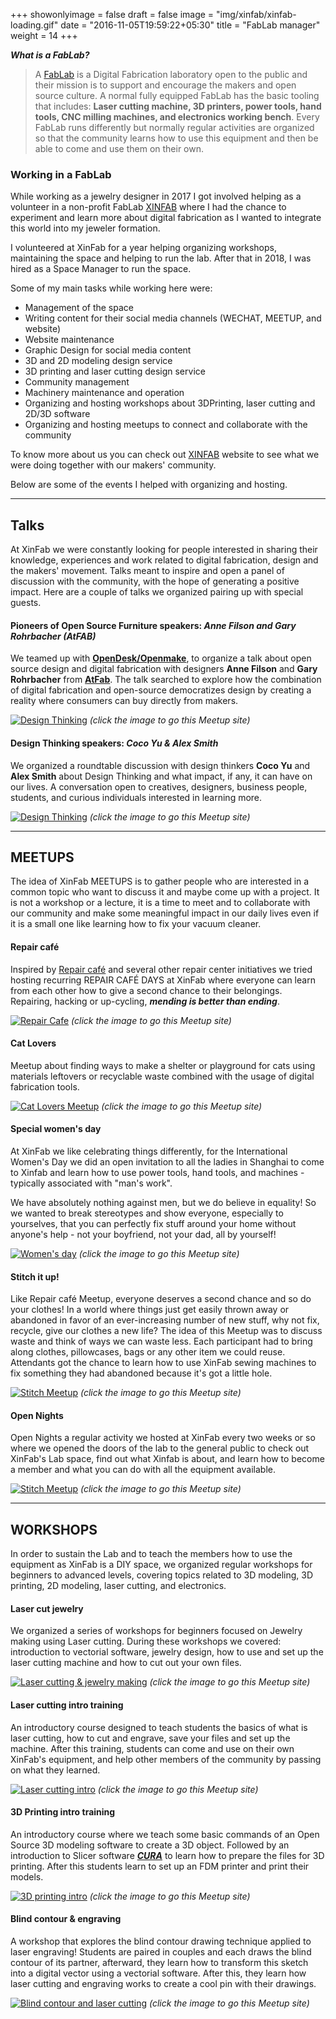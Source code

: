 +++
showonlyimage = false
draft = false
image = "img/xinfab/xinfab-loading.gif"
date = "2016-11-05T19:59:22+05:30"
title = "FabLab manager"
weight = 14
+++
<!--more-->

**_What is a FabLab?_**
>A [FabLab](https://www.fablabs.io/) is a Digital Fabrication laboratory open to the public and their mission is to support and encourage the makers and open source culture.
A normal fully equipped FabLab has the basic tooling that includes: **Laser cutting machine, 3D printers, power tools, hand tools, CNC milling machines, and electronics working bench**. Every FabLab runs differently but normally regular activities are organized so that the community learns how to use this equipment and then be able to come and use them on their own.

### Working in a FabLab

While working as a jewelry designer in 2017 I got involved helping as a volunteer in a non-profit FabLab [XINFAB](https://www.xinfab.com/about.html) where I had the chance to experiment and learn more about digital fabrication as I wanted to integrate this world into my jeweler formation.

I volunteered at XinFab for a year helping organizing workshops, maintaining the space and helping to run the lab. After that in 2018, I was hired as a Space Manager to run the space.

Some of my main tasks while working here were:
* Management of the space
* Writing content for their social media channels (WECHAT, MEETUP, and  website)
* Website maintenance
* Graphic Design for social media content
* 3D and 2D modeling design service
* 3D printing and laser cutting design service 
* Community management 
* Machinery maintenance and operation 
* Organizing and hosting workshops about 3DPrinting, laser cutting and 2D/3D software
* Organizing and hosting meetups to connect and collaborate with the community

To know more about us you can check out [XINFAB](https://www.xinfab.com/index.html) website to see what we were doing together with our makers' community. 

Below are some of the events I helped with organizing and hosting.
___

## Talks

At XinFab we were constantly looking for people interested in sharing their knowledge, experiences and work related to digital fabrication, design and the makers' movement. Talks meant to inspire and open a panel of discussion with the community, with the hope of generating a positive impact.
Here are a couple of talks we organized pairing up with special guests.

#### Pioneers of Open Source Furniture speakers: *Anne Filson and Gary Rohrbacher (AtFAB)*

We teamed up with **[OpenDesk/Openmake](https://www.opendesk.cc/)**, to organize a talk about open source design and digital fabrication with designers **Anne Filson** and **Gary Rohrbacher** from **[AtFab](http://atfab.co/)**. The talk searched to explore how the combination of digital fabrication and open-source democratizes design by creating a reality where consumers can buy directly from makers.

[![Design Thinking](/img/xinfab/atFab-MEETUP.jpg)](https://www.meetup.com/Xinfab-Fablab/events/246115250/)
*(click the image to go this Meetup site)*

#### Design Thinking speakers: *Coco Yu & Alex Smith*
We organized a roundtable discussion with design thinkers **Coco Yu** and **Alex Smith** about Design Thinking and what impact, if any, it can have on our lives. A conversation open to creatives, designers, business people, students, and curious individuals interested in learning more.

[![Design Thinking](/img/xinfab/design-thinking-talk.jpg)](https://www.meetup.com/Xinfab-Fablab/events/247149688/)
*(click the image to go this Meetup site)*
___

## MEETUPS 

The idea of XinFab MEETUPS is to gather people who are interested in a common topic who want to discuss it and maybe come up with a project. It is not a workshop or a lecture, it is a time to meet and to collaborate with our community and make some meaningful impact in our daily lives even if it is a small one like learning how to fix your vacuum cleaner.

#### Repair café
 Inspired by [Repair café](https://repaircafe.org/en/) and several other repair center initiatives we tried hosting recurring REPAIR CAFÉ DAYS at XinFab where everyone can learn from each other how to give a second chance to their belongings. Repairing, hacking or up-cycling, **_mending is better than ending_**.

[![Repair Cafe](/img/xinfab/repair-cafe.jpg)](https://www.meetup.com/Xinfab-Fablab/events/265995916/)
*(click the image to go this Meetup site)*

#### Cat Lovers 
Meetup about finding ways to make a shelter or playground for cats using materials leftovers or recyclable waste combined with the usage of digital fabrication tools.

[![Cat Lovers Meetup](/img/xinfab/cat-lovers.jpg)](https://www.meetup.com/Xinfab-Fablab/events/252429127/)
*(click the image to go this Meetup site)*

#### Special women's day
At XinFab we like celebrating things differently, for the International Women's Day we did an open invitation to all the ladies in Shanghai to come to Xinfab and learn how to use power tools, hand tools, and machines - typically associated with "man's work". 

We have absolutely nothing against men, but we do believe in equality! So we wanted to break stereotypes and show everyone, especially to yourselves, that you can perfectly fix stuff around your home without anyone's help - not your boyfriend, not your dad, all by yourself!

[![Women's day](/img/xinfab/handywomen-day.jpg)](https://www.meetup.com/Xinfab-Fablab/events/248127148//)
*(click the image to go this Meetup site)*

#### Stitch it up!
Like Repair café Meetup, everyone deserves a second chance and so do your clothes! In a world where things just get easily thrown away or abandoned in favor of an ever-increasing number of new stuff, why not fix, recycle, give our clothes a new life? The idea of this Meetup was to discuss waste and think of ways we can waste less. Each participant had to bring along clothes, pillowcases, bags or any other item we could reuse. Attendants got the chance to learn how to use XinFab sewing machines to fix something they had abandoned because it's got a little hole. 

[![Stitch Meetup](/img/xinfab/sewing-second-chance.jpg)](https://www.meetup.com/Xinfab-Fablab/events/254298375/)
*(click the image to go this Meetup site)*

#### Open Nights
Open Nights a regular activity we hosted at XinFab every two weeks or so where we opened the doors of the lab to the general public to check out XinFab's Lab space, find out what Xinfab is about, and learn how to become a member and what you can do with all the equipment available.

[![Stitch Meetup](/img/xinfab/open-nights.jpg)](https://www.meetup.com/Xinfab-Fablab/events/qrnhfqyxnbqb/)
*(click the image to go this Meetup site)*
___

## WORKSHOPS

In order to sustain the Lab and to teach the members how to use the equipment as XinFab is a DIY space, we organized regular workshops for beginners to advanced levels, covering topics related to 3D modeling, 3D printing, 2D modeling, laser cutting, and electronics.

#### Laser cut jewelry
We organized a series of workshops for beginners focused on Jewelry making using Laser cutting. During these workshops we covered: introduction to vectorial software, jewelry design, how to use and set up the laser cutting machine and how to cut out your own files.

[![Laser cutting & jewelry making](/img/xinfab/jewelry-making2.jpg)](https://www.meetup.com/Xinfab-Fablab/events/257055756/)
*(click the image to go this Meetup site)*

#### Laser cutting intro training
An introductory course designed to teach students the basics of what is laser cutting, how to cut and engrave, save your files and set up the machine. After this training, students can come and use on their own XinFab's equipment, and help other members of the community by passing on what they learned.

[![Laser cutting intro](/img/xinfab/laser-cutting2.jpg)](https://www.meetup.com/Xinfab-Fablab/events/254502268/)
*(click the image to go this Meetup site)*

#### 3D Printing intro training
An introductory course where we teach some basic commands of an Open Source 3D modeling software to create a 3D object. Followed by an introduction to Slicer software **_[CURA](https://ultimaker.com/software)_** to learn how to prepare the files for 3D printing. After this students learn to set up an FDM printer and print their models.

[![3D printing intro](/img/xinfab/3D-printing-workshop.jpg)](https://www.meetup.com/Xinfab-Fablab/events/260503367/)
*(click the image to go this Meetup site)*

#### Blind contour & engraving
A workshop that explores the blind contour drawing technique applied to laser engraving! Students are paired in couples and each draws the blind contour of its partner, afterward, they learn how to transform this sketch into a digital vector using a vectorial software. After this, they learn how laser cutting and engraving works to create a cool pin with their drawings.

[![Blind contour and laser cutting](/img/xinfab/blind-contour2.jpg)](https://www.meetup.com/Xinfab-Fablab/events/252968490/)
*(click the image to go this Meetup site)*







